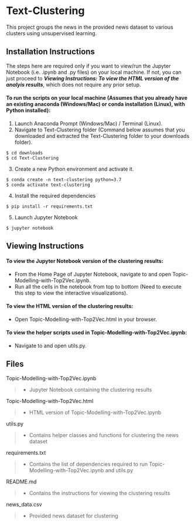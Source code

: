 # Text-Clustering
This project groups the news in the provided news dataset to various clusters using unsupervised learning.

## Installation Instructions
The steps here are required only if you want to view/run the Jupyter Notebook (i.e. .ipynb and .py files) on your local machine. If not, you can just proceed to ***Viewing Instructions: To view the HTML version of the analyis results***, which does not require any prior setup.
#### To run the scripts on your local machine (Assumes that you already have an existing anaconda (Windows/Mac) or conda installation (Linux), with Python installed):
1. Launch Anaconda Prompt (Windows/Mac) / Terminal (Linux).
2. Navigate to Text-Clustering folder (Command below assumes that you downloaded and extracted the Text-Clustering folder to your downloads folder).
```
$ cd downloads 
$ cd Text-Clustering
```
3. Create a new Python environment and activate it.
```
$ conda create -n text-clustering python=3.7
$ conda activate text-clustering
```
4. Install the required dependencies
```
$ pip install -r requirements.txt
```
5. Launch Jupyter Notebook
```
$ jupyter notebook
```
## Viewing Instructions
#### To view the Jupyter Notebook version of the clustering results:
- From the Home Page of Jupyter Notebook, navigate to and open Topic-Modelling-with-Top2Vec.ipynb.
- Run all the cells in the notebook from top to bottom (Need to execute this step to view the interactive visualizations).
#### To view the HTML version of the clustering results:
- Open Topic-Modelling-with-Top2Vec.html in your browser.
#### To view the helper scripts used in Topic-Modelling-with-Top2Vec.ipynb:
- Navigate to and open utils.py.

## Files
Topic-Modelling-with-Top2Vec.ipynb
> - Jupyter Notebook containing the clustering results
> 
Topic-Modelling-with-Top2Vec.html
> - HTML version of Topic-Modelling-with-Top2Vec.ipynb
> 
utils.py
> - Contains helper classes and functions for clustering the news dataset
> 
requirements.txt
> - Contains the list of dependencies required to run Topic-Modelling-with-Top2Vec.ipynb and utils.py
> 
README.md
> - Contains the instructions for viewing the clustering results
>
news_data.csv
> - Provided news dataset for clustering
>
